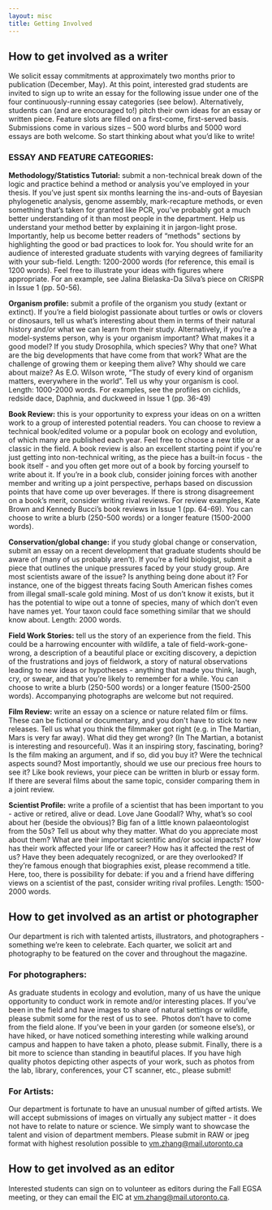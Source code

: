 ```yaml
---
layout: misc
title: Getting Involved
---
```


## __How to get involved as a writer__

We solicit essay commitments at approximately two months prior to publication (December, May). At this point, interested grad students are invited to sign up to write an essay for the following issue under one of the four continuously-running essay categories (see below).
Alternatively, students can (and are encouraged to!) pitch their own ideas for an essay or written piece. Feature slots are filled on a first-come, first-served basis. Submissions come in various sizes – 500 word blurbs and 5000 word essays are both welcome. So start thinking about what you’d like to write!

### __ESSAY AND FEATURE CATEGORIES:__


__Methodology/Statistics Tutorial:__ submit a non-technical break down of the logic and practice behind a method or analysis you’ve employed in your thesis. If you’ve just spent six months learning the ins-and-outs of Bayesian phylogenetic analysis, genome assembly, mark-recapture methods, or even something that’s taken for granted like PCR, you’ve probably got a much better understanding of it than most people in the department. Help us understand your method better by explaining it in jargon-light prose. Importantly, help us become better readers of “methods" sections by highlighting the good or bad practices to look for. You should write for an audience of interested graduate students with varying degrees of familiarity with your sub-field. Length: 1200-2000 words (for reference, this email is 1200 words). Feel free to illustrate your ideas with figures where appropriate. For an example, see Jalina Bielaska-Da Silva’s piece on CRISPR in Issue 1 (pp. 50-56).


__Organism profile:__ submit a profile of the organism you study (extant or extinct). If you’re a field biologist passionate about turtles or owls or clovers or dinosaurs, tell us what’s interesting about them in terms of their natural history and/or what we can learn from their study. Alternatively, if you’re a model-systems person, why is your organism important? What makes it a good model? If you study Drosophila, which species? Why that one? What are the big developments that have come from that work? What are the challenge of growing them or keeping them alive? Why should we care about maize? As E.O. Wilson wrote, “The study of every kind of organism matters, everywhere in the world”. Tell us why your organism is cool. Length: 1000-2000 words. For examples, see the profiles on cichlids, redside dace, Daphnia, and duckweed in Issue 1 (pp. 36-49)


__Book Review:__ this is your opportunity to express your ideas on on a written work to a group of interested potential readers. You can choose to review a technical book/edited volume or a popular book on ecology and evolution, of which many are published each year. Feel free to choose a new title or a classic in the field. A book review is also an excellent starting point if you're just getting into non-technical writing, as the piece has a built-in focus - the book itself - and you often get more out of a book by forcing yourself to write about it. If you’re in a book club, consider joining forces with another member and writing up a joint perspective, perhaps based on discussion points that have come up over beverages. If there is strong disagreement on a book’s merit, consider writing rival reviews. For review examples, Kate Brown and Kennedy Bucci’s book reviews in Issue 1 (pp. 64-69). You can choose to write a blurb (250-500 words) or a longer feature (1500-2000 words).


__Conservation/global change:__ if you study global change or conservation, submit an essay on a recent development that graduate students should be aware of (many of us probably aren’t). If you’re a field biologist, submit a piece that outlines the unique pressures faced by your study group. Are most scientists aware of the issue? Is anything being done about it? For instance, one of the biggest threats facing South American fishes comes from illegal small-scale gold mining. Most of us don’t know it exists, but it has the potential to wipe out a tonne of species, many of which don’t even have names yet. Your taxon could face something similar that we should know about. Length: 2000 words.


__Field Work Stories:__ tell us the story of an experience from the field. This could be a harrowing encounter with wildlife, a tale of field-work-gone-wrong, a description of a beautiful place or exciting discovery, a depiction of the frustrations and joys of fieldwork, a story of natural observations leading to new ideas or hypotheses  - anything that made you think, laugh, cry, or swear, and that you’re likely to remember for a while. You can choose to write a blurb (250-500 words) or a longer feature (1500-2500 words). Accompanying photographs are welcome but not required.


__Film Review:__ write an essay on a science or nature related film or films. These can be fictional or documentary, and you don't have to stick to new releases. Tell us what you think the filmmaker got right (e.g. in The Martian, Mars is very far away). What did they get wrong? (In The Martian, a botanist is interesting and resourceful). Was it an inspiring story, fascinating, boring? Is the film making an argument, and if so, did you buy it? Were the technical aspects sound? Most importantly, should we use our precious free hours to see it? Like book reviews, your piece can be written in blurb or essay form. If there are several films about the same topic, consider comparing them in a joint review.

__Scientist Profile:__ write a profile of a scientist that has been important to you - active or retired, alive or dead. Love Jane Goodall? Why, what’s so cool about her (beside the obvious)? Big fan of a little known palaeontologist from the 50s? Tell us about why they matter. What do you appreciate most about them? What are their important scientific and/or social impacts? How has their work affected your life or career? How has it affected the rest of us? Have they been adequately recognized, or are they overlooked?  If they’re famous enough that biographies exist, please recommend a title. Here, too, there is possibility for debate: if you and a friend have differing views on a scientist of the past, consider writing rival profiles. Length: 1500-2000 words. 


## __How to get involved as an artist or photographer__

Our department is rich with talented artists, illustrators, and photographers - something we’re keen to celebrate. Each quarter, we solicit art and photography to be featured on the cover and throughout the magazine.


### __For photographers:__

As graduate students in ecology and evolution, many of us have the unique opportunity to conduct work in remote and/or interesting places. If you’ve been in the field and have images to share of natural settings or wildlife, please submit some for the rest of us to see. 
Photos don’t have to come from the field alone. If you’ve been in your garden (or someone else’s), or have hiked, or have noticed something interesting while walking around campus and happen to have taken a photo, please submit.
Finally, there is a bit more to science than standing in beautiful places. If you have high quality photos depicting other aspects of your work, such as photos from the lab, library, conferences, your CT scanner, etc., please submit! 


### __For Artists:__

Our department is fortunate to have an unusual number of gifted artists. We will accept submissions of images on virtually any subject matter - it does not have to relate to nature or science. We simply want to showcase the talent and vision of department members. Please submit in RAW or jpeg format with highest resolution possible to vm.zhang@mail.utoronto.ca


## __How to get involved as an editor__

Interested students can sign on to volunteer as editors during the Fall EGSA meeting, or they can email the EIC at vm.zhang@mail.utoronto.ca.
